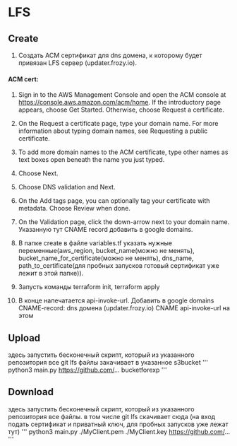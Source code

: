 # LFS
## Create
1. Создать ACM сертификат для dns домена, к которому будет привязан LFS сервер (updater.frozy.io).   
#### ACM cert:
1. Sign in to the AWS Management Console and open the ACM console at https://console.aws.amazon.com/acm/home. If the introductory page appears, choose Get Started. Otherwise, choose Request a certificate.
2. On the Request a certificate page, type your domain name. For more information about typing domain names, see Requesting a public certificate.
3. To add more domain names to the ACM certificate, type other names as text boxes open beneath the name you just typed.
4. Choose Next.
5. Choose DNS validation and Next.
6. On the Add tags page, you can optionally tag your certificate with metadata. Choose Review when done.
7. On the Validation page, click the down-arrow next to your domain name. Указанную тут СNAME record добавить в google domains.

2. В папке create в файле variables.tf указать нужные переменные(aws_region, bucket_name(можно не менять), bucket_name_for_certificate(можно не менять), dns_name, path_to_certificate(для пробных запусков готовый сертификат уже лежит в этой папке)).
3. Запусть команды terraform init, terraform apply
4. В конце напечатается api-invoke-url. Добавить в google domains CNAME-record: 
dns домена (updater.frozy.io) CNAME api-invoke-url 
на этом 

## Upload
здесь запустить бесконечный скрипт, который из указанного репозитория все git lfs файлы закачивает в указанное s3bucket
'''
python3 main.py https://github.com/... bucketforexp
'''

## Download
здесь запустить бесконечный скрипт, который из указанного репозитория все файлы. в том числе git lfs cкачивает cюда (на вход подать сертификат и приватный ключ, для пробных запусков уже лежат тут)
'''
python3 main.py ./MyClient.pem ./MyClient.key https://github.com/...
'''
